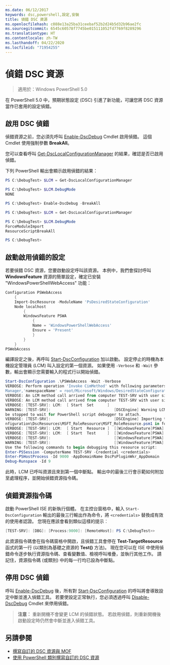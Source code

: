 ```yaml
---
ms.date: 06/12/2017
keywords: dsc,powershell,設定,安裝
title: 偵錯 DSC 資源
ms.openlocfilehash: c088e13a25ba31ceebaf52b2d24b5d32b96ae2fc
ms.sourcegitcommit: 6545c60578f7745be015111052fd7769f8289296
ms.translationtype: HT
ms.contentlocale: zh-TW
ms.lasthandoff: 04/22/2020
ms.locfileid: "71954255"
---
```

# <a name="debugging-dsc-resources"></a>偵錯 DSC 資源

> 適用於：Windows PowerShell 5.0

在 PowerShell 5.0 中，預期狀態設定 (DSC) 引進了新功能，可讓您將 DSC 資源當作已套用的設定偵錯。

## <a name="enabling-dsc-debugging"></a>啟用 DSC 偵錯
偵錯資源之前，您必須先呼叫 [Enable-DscDebug](/powershell/module/PSDesiredStateConfiguration/Enable-DscDebug) Cmdlet 啟用偵錯。
這個 Cmdlet 使用強制參數 **BreakAll**。

您可以查看呼叫 [Get-DscLocalConfigurationManager](/powershell/module/PSDesiredStateConfiguration/Get-DscLocalConfigurationManager) 的結果，確認是否已啟用偵錯。

下列 PowerShell 輸出會顯示啟用偵錯的結果：


```powershell
PS C:\DebugTest> $LCM = Get-DscLocalConfigurationManager

PS C:\DebugTest> $LCM.DebugMode
NONE

PS C:\DebugTest> Enable-DscDebug -BreakAll

PS C:\DebugTest> $LCM = Get-DscLocalConfigurationManager

PS C:\DebugTest> $LCM.DebugMode
ForceModuleImport
ResourceScriptBreakAll

PS C:\DebugTest>
```


## <a name="starting-a-configuration-with-debug-enabled"></a>啟動啟用偵錯的設定
若要偵錯 DSC 資源，您要啟動設定呼叫該資源。
本例中，我們會探討呼叫 **WindowsFeature** 資源的簡單設定，確定已安裝 "WindowsPowerShellWebAccess" 功能：

```powershell
Configuration PSWebAccess
    {
    Import-DscResource -ModuleName 'PsDesiredStateConfiguration'
    Node localhost
        {
        WindowsFeature PSWA
            {
            Name = 'WindowsPowerShellWebAccess'
            Ensure = 'Present'
            }
        }
    }
PSWebAccess
```
編譯設定之後，再呼叫 [Start-DscConfiguration](/powershell/module/psdesiredstateconfiguration/start-dscconfiguration) 加以啟動。
設定停止的時機為本機設定管理員 (LCM) 叫入設定的第一個資源。
如果使用 `-Verbose` 和 `-Wait` 參數，輸出會顯示您需要輸入的程式行以開始偵錯。

```powershell
Start-DscConfiguration .\PSWebAccess -Wait -Verbose
VERBOSE: Perform operation 'Invoke CimMethod' with following parameters, ''methodName' = SendConfigurationApply,'className' = MSFT_DSCLocalConfiguration
Manager,'namespaceName' = root/Microsoft/Windows/DesiredStateConfiguration'.
VERBOSE: An LCM method call arrived from computer TEST-SRV with user sid S-1-5-21-2127521184-1604012920-1887927527-108583.
VERBOSE: An LCM method call arrived from computer TEST-SRV with user sid S-1-5-21-2127521184-1604012920-1887927527-108583.
VERBOSE: [TEST-SRV]: LCM:  [ Start  Set      ]
WARNING: [TEST-SRV]:                            [DSCEngine] Warning LCM is in Debug 'ResourceScriptBreakAll' mode.  Resource script processing will
be stopped to wait for PowerShell script debugger to attach.
VERBOSE: [TEST-SRV]:                            [DSCEngine] Importing the module C:\WINDOWS\system32\WindowsPowerShell\v1.0\Modules\PSDesiredStateCo
nfiguration\DscResources\MSFT_RoleResource\MSFT_RoleResource.psm1 in force mode.
VERBOSE: [TEST-SRV]: LCM:  [ Start  Resource ]  [[WindowsFeature]PSWA]
VERBOSE: [TEST-SRV]: LCM:  [ Start  Test     ]  [[WindowsFeature]PSWA]
VERBOSE: [TEST-SRV]:                            [[WindowsFeature]PSWA] Importing the module MSFT_RoleResource in force mode.
WARNING: [TEST-SRV]:                            [[WindowsFeature]PSWA] Resource is waiting for PowerShell script debugger to attach.
Use the following commands to begin debugging this resource script:
Enter-PSSession -ComputerName TEST-SRV -Credential <credentials>
Enter-PSHostProcess -Id 9000 -AppDomainName DscPsPluginWkr_AppDomain
Debug-Runspace -Id 9
```
此時，LCM 已呼叫資源且來到第一個中斷點。
輸出中的最後三行會示範如何附加至處理程序，並開始偵錯資源指令碼。

## <a name="debugging-the-resource-script"></a>偵錯資源指令碼

啟動 PowerShell ISE 的新執行個體。
在主控台窗格中，輸入 `Start-DscConfiguration` 輸出的最後三行輸出作為命令，將 `<credentials>` 替換成有效的使用者認證。
您現在應該會看到類似這樣的提示︰

```powershell
[TEST-SRV]: [DBG]: [Process:9000]: [RemoteHost]: PS C:\DebugTest>>
```

此資源指令碼會在指令碼窗格中開啟，且偵錯工具會停在 **Test-TargetResource** 函式的第一行 (以類別為基礎之資源的 **Test()** 方法)。
現在您可以在 ISE 中使用偵錯命令逐步執行資源指令碼、查看變數值、檢視呼叫堆疊，並執行其他工作。 請記住，資源指令碼 (或類別) 中的每一行均已設為中斷點。

## <a name="disabling-dsc-debugging"></a>停用 DSC 偵錯

呼叫 [Enable-DscDebug](/powershell/module/PSDesiredStateConfiguration/Enable-DscDebug) 後，所有對 [Start-DscConfiguration](/powershell/module/psdesiredstateconfiguration/start-dscconfiguration) 的呼叫將會導致設定中斷並進入偵錯工具。 若要使設定正常執行，您必須透過呼叫 [Disable-DscDebug](/powershell/module/PSDesiredStateConfiguration/Disable-DscDebug) Cmdlet 來停用偵錯。

>**注意︰** 重新開機不會變更 LCM 的偵錯狀態。 若啟用偵錯，則重新開機後啟動設定時仍然會中斷並進入偵錯工具。

## <a name="see-also"></a>另請參閱

- [撰寫自訂的 DSC 資源與 MOF](../resources/authoringResourceMOF.md)
- [使用 PowerShell 類別撰寫自訂的 DSC 資源](../resources/authoringResourceClass.md)
